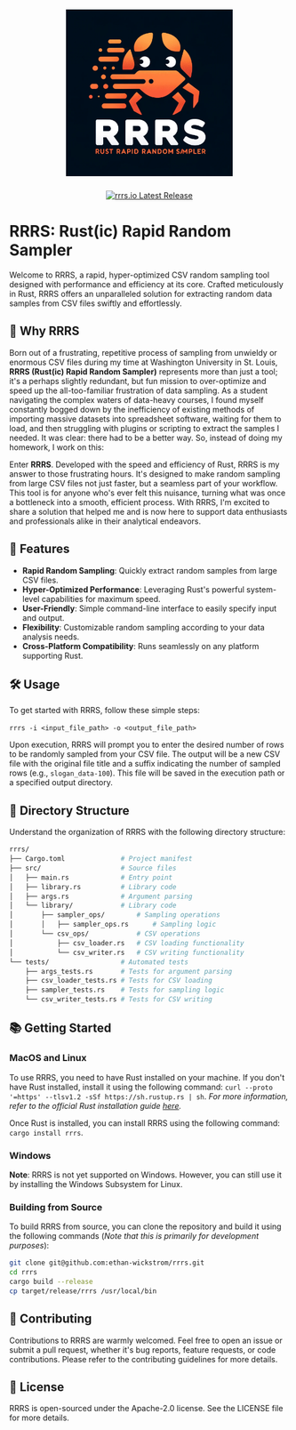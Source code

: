 [//]: # (Image in `.assets/logos/logo.webp`)

<h1 align="center">
  <img src=".assets/logos/logo.webp" alt="RRRS Logo" width="300px" height="300px" />
  <br>
</h1>

<div align="center">
  <a href="https://crates.io/crates/rrrs">
    <img src="https://img.shields.io/crates/v/rrrs.svg" alt="rrrs.io Latest Release"/>
  </a>
</div>

RRRS: Rust(ic) Rapid Random Sampler
===================================

Welcome to RRRS, a rapid, hyper-optimized CSV random sampling tool designed with performance and efficiency at its core. Crafted meticulously in Rust, RRRS offers an unparalleled solution for extracting random data samples from CSV files swiftly and effortlessly.

🤨 Why RRRS
-----------

Born out of a frustrating, repetitive process of sampling from unwieldy or enormous CSV files during my time at Washington University in St. Louis, **RRRS (Rust(ic) Rapid Random Sampler)** represents more than just a tool; it's a perhaps slightly redundant, but fun mission to over-optimize and speed up the all-too-familiar frustration of data sampling. As a student navigating the complex waters of data-heavy courses, I found myself constantly bogged down by the inefficiency of existing methods of importing massive datasets into spreadsheet software, waiting for them to load, and then struggling with plugins or scripting to extract the samples I needed. It was clear: there had to be a better way. So, instead of doing my homework, I work on this:

Enter **RRRS**. Developed with the speed and efficiency of Rust, RRRS is my answer to those frustrating hours. It's designed to make random sampling from large CSV files not just faster, but a seamless part of your workflow. This tool is for anyone who's ever felt this nuisance, turning what was once a bottleneck into a smooth, efficient process. With RRRS, I'm excited to share a solution that helped me and is now here to support data enthusiasts and professionals alike in their analytical endeavors.

🚀 Features
-----------

*   **Rapid Random Sampling**: Quickly extract random samples from large CSV files.
*   **Hyper-Optimized Performance**: Leveraging Rust's powerful system-level capabilities for maximum speed.
*   **User-Friendly**: Simple command-line interface to easily specify input and output.
*   **Flexibility**: Customizable random sampling according to your data analysis needs.
*   **Cross-Platform Compatibility**: Runs seamlessly on any platform supporting Rust.

🛠 Usage
--------

To get started with RRRS, follow these simple steps:

`rrrs -i <input_file_path> -o <output_file_path>`

Upon execution, RRRS will prompt you to enter the desired number of rows to be randomly sampled from your CSV file. The output will be a new CSV file with the original file title and a suffix indicating the number of sampled rows (e.g., `slogan_data-100`). This file will be saved in the execution path or a specified output directory.

📂 Directory Structure
----------------------

Understand the organization of RRRS with the following directory structure:

```bash
rrrs/
├── Cargo.toml              # Project manifest
├── src/                    # Source files
│   ├── main.rs             # Entry point
│   ├── library.rs          # Library code
│   ├── args.rs             # Argument parsing
│   └── library/            # Library code
│       ├── sampler_ops/        # Sampling operations
│       │   ├── sampler_ops.rs      # Sampling logic
│       └── csv_ops/            # CSV operations
│           ├── csv_loader.rs   # CSV loading functionality
│           └── csv_writer.rs   # CSV writing functionality
└── tests/                  # Automated tests
    ├── args_tests.rs       # Tests for argument parsing
    ├── csv_loader_tests.rs # Tests for CSV loading
    ├── sampler_tests.rs    # Tests for sampling logic
    └── csv_writer_tests.rs # Tests for CSV writing
```

📚 Getting Started
------------------

### MacOS and Linux

To use RRRS, you need to have Rust installed on your machine. If you don't have Rust installed, install it using the following command: `curl --proto '=https' --tlsv1.2 -sSf https://sh.rustup.rs | sh`. *For more information, refer to the official Rust installation guide [here](https://www.rust-lang.org/tools/install).*

Once Rust is installed, you can install RRRS using the following command: `cargo install rrrs`.

### Windows

**Note**: RRRS is not yet supported on Windows. However, you can still use it by installing the Windows Subsystem for Linux.

### Building from Source

To build RRRS from source, you can clone the repository and build it using the following commands (*Note that this is primarily for development purposes*):

```bash
git clone git@github.com:ethan-wickstrom/rrrs.git
cd rrrs
cargo build --release
cp target/release/rrrs /usr/local/bin
```

🤝 Contributing
---------------

Contributions to RRRS are warmly welcomed. Feel free to open an issue or submit a pull request, whether it's bug reports, feature requests, or code contributions. Please refer to the contributing guidelines for more details.

📝 License
----------

RRRS is open-sourced under the Apache-2.0 license. See the LICENSE file for more details.
